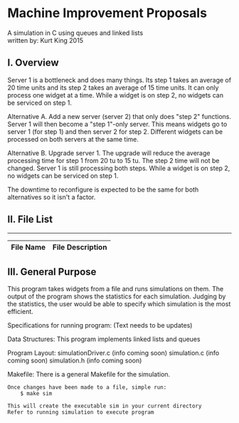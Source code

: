 # Machine Improvement Proposals

A simulation in C using queues and linked lists<br>
written by: Kurt King 2015

## I. Overview
Server 1 is a bottleneck and does many things.  Its step 1 takes an average of 20 time units and its step 2 takes an average of 15 time units.  It can only process one widget at a time.  While a widget is on step 2, no widgets can be serviced on step 1.    

Alternative A.
    Add a new server (server 2) that only does "step 2" functions.  Server 1 will then become a "step 1"-only server.  This means         widgets go to server 1 (for step 1) and then server 2 for step 2.    Different widgets can be processed on both servers at the same     time.

Alternative B. 
    Upgrade server 1.  The upgrade will reduce the average processing  time for step 1 from 20 tu to 15 tu.  The step 2 time will not     be changed.  Server 1 is still processing both steps.  While a widget is on step 2, no widgets can be serviced on step 1.

The downtime to reconfigure is expected to be the same for both alternatives so it isn't a factor.  

## II. File List
------------
| File Name | File Description |
| --------- | ---------------- | 

## III. General Purpose
This program takes widgets from a file and runs simulations on them. The output of the program
shows the statistics for each simulation. Judging by the statistics, the user would be able to
specify which simulation is the most efficient.



Specifications for running program:
    (Text needs to be updates)

Data Structures:
    This program implements linked lists and queues

Program Layout:
    simulationDriver.c
        (info coming soon)
    simulation.c
        (info coming soon)
    simulation.h
        (info coming soon)

Makefile:
    There is a general Makefile for the simulation.

    Once changes have been made to a file, simple run:
        $ make sim

    This will create the executable sim in your current directory
    Refer to running simulation to execute program

